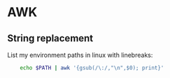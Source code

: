 # AWK

## String replacement

List my environment paths in linux with linebreaks:

```bash
    echo $PATH | awk '{gsub(/\:/,"\n",$0); print}'
```
